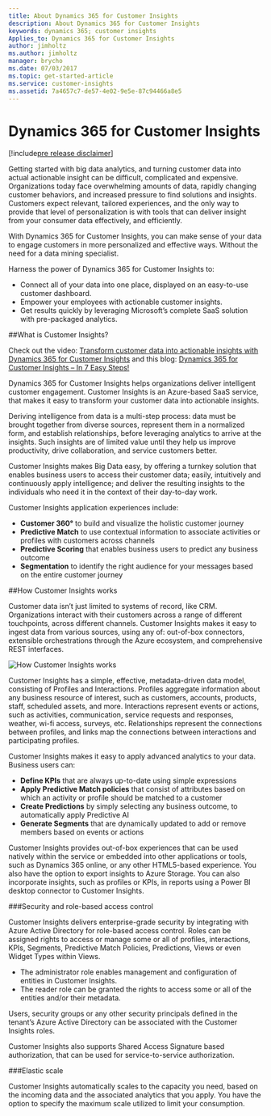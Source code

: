 ```yaml
---
title: About Dynamics 365 for Customer Insights 
description: About Dynamics 365 for Customer Insights
keywords: dynamics 365; customer insights
Applies_to: Dynamics 365 for Customer Insights
author: jimholtz
ms.author: jimholtz
manager: brycho
ms.date: 07/03/2017
ms.topic: get-started-article
ms.service: customer-insights 
ms.assetid: 7a4657c7-de57-4e02-9e5e-87c94466a8e5
---
```

Dynamics 365 for Customer Insights
=======================================
[!include[pre release disclaimer](../includes/cc-beta-prerelease-disclaimer.md)]

Getting started with big data analytics, and turning customer data into actual actionable insight can be difficult, complicated and expensive. Organizations today face overwhelming amounts of data, rapidly changing customer behaviors, and increased pressure to find solutions and insights. Customers expect relevant, tailored experiences, and the only way to provide that level of personalization is with tools that can deliver insight from your consumer data effectively, and efficiently.

With Dynamics 365 for Customer Insights, you can make sense of your data to engage customers in more personalized and effective ways. Without the need for a data mining specialist.

Harness the power of Dynamics 365 for Customer Insights to:
- Connect all of your data into one place, displayed on an easy-to-use customer dashboard.
- Empower your employees with actionable customer insights.
- Get results quickly by leveraging Microsoft’s complete SaaS solution with pre-packaged analytics.

##What is Customer Insights? 

Check out the video: [Transform customer data into actionable insights with Dynamics 365 for Customer Insights](https://go.microsoft.com/fwlink/p/?linkid=852574) and this blog: [Dynamics 365 for Customer Insights – In 7 Easy Steps!](https://blogs.msdn.microsoft.com/sachamp/2017/08/25/dynamics-365-for-customer-insights-in-7-easy-steps/)

Dynamics 365 for Customer Insights helps organizations deliver intelligent customer engagement. Customer Insights is an Azure-based SaaS service, that makes it easy to transform your customer data into actionable insights.

Deriving intelligence from data is a multi-step process: data must be brought together from diverse sources, represent them in a normalized form, and establish relationships, before leveraging analytics to arrive at the insights.  Such insights are of limited value until they help us improve productivity, drive collaboration, and service customers better.

Customer Insights makes Big Data easy, by offering a turnkey solution that enables business users to access their customer data; easily, intuitively and continuously apply intelligence; and deliver the resulting insights to the individuals who need it in the context of their day-to-day work.

Customer Insights application experiences include:

- **Customer 360°** to build and visualize the holistic customer journey
- **Predictive Match** to use contextual information to associate activities or profiles with customers across channels
- **Predictive Scoring** that enables business users to predict any business outcome
- **Segmentation** to identify the right audience for your messages based on the entire customer journey

##How Customer Insights works

Customer data isn’t just limited to systems of record, like CRM.  Organizations interact with their customers across a range of different touchpoints, across different channels.  Customer Insights makes it easy to ingest data from various sources, using any of: out-of-box connectors, extensible orchestrations through the Azure ecosystem, and comprehensive REST interfaces.

![](../media/Overview650.png "How Customer Insights works")

Customer Insights has a simple, effective, metadata-driven data model, consisting of Profiles and Interactions.  Profiles aggregate information about any business resource of interest, such as customers, accounts, products, staff, scheduled assets, and more.  Interactions represent events or actions, such as activities, communication, service requests and responses, weather, wi-fi access, surveys, etc.  Relationships represent the connections between profiles, and links map the connections between interactions and participating profiles.

Customer Insights makes it easy to apply advanced analytics to your data.  Business users can:

- **Define KPIs** that are always up-to-date using simple expressions
- **Apply Predictive Match policies** that consist of attributes based on which an activity or profile should be matched to a customer
- **Create Predictions** by simply selecting any business outcome, to automatically apply Predictive AI
- **Generate Segments** that are dynamically updated to add or remove members based on events or actions

Customer Insights provides out-of-box experiences that can be used natively within the service or embedded into other applications or tools, such as Dynamics 365 online, or any other HTML5-based experience.  You also have the option to export insights to Azure Storage.  You can also incorporate insights, such as profiles or KPIs, in reports using a Power BI desktop connector to Customer Insights.

###Security and role-based access control

Customer Insights delivers enterprise-grade security by integrating with Azure Active Directory for role-based access control.  Roles can be assigned rights to access or manage some or all of profiles, interactions, KPIs, Segments, Predictive Match Policies, Predictions, Views or even Widget Types within Views.

- The administrator role enables management and configuration of entities in Customer Insights. 
- The reader role can be granted the rights to access some or all of the entities and/or their metadata.

Users, security groups or any other security principals defined in the tenant’s Azure Active Directory can be associated with the Customer Insights roles.

Customer Insights also supports Shared Access Signature based authorization, that can be used for service-to-service authorization.

###Elastic scale

Customer Insights automatically scales to the capacity you need, based on the incoming data and the associated analytics that you apply.  You have the option to specify the maximum scale utilized to limit your consumption.
